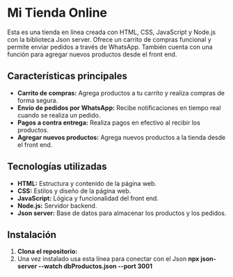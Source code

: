 # Mi Tienda Online

Esta es una tienda en línea creada con HTML, CSS, JavaScript y Node.js con la biblioteca Json server. Ofrece un carrito de compras funcional y permite enviar pedidos a través de WhatsApp. También cuenta con una función para agregar nuevos productos desde el front end.

## Características principales

- **Carrito de compras:** Agrega productos a tu carrito y realiza compras de forma segura.
- **Envío de pedidos por WhatsApp:** Recibe notificaciones en tiempo real cuando se realiza un pedido.
- **Pagos a contra entrega:** Realiza pagos en efectivo al recibir los productos.
- **Agregar nuevos productos:** Agrega nuevos productos a la tienda desde el front end.

## Tecnologías utilizadas

- **HTML:** Estructura y contenido de la página web.
- **CSS:** Estilos y diseño de la página web.
- **JavaScript:** Lógica y funcionalidad del front end.
- **Node.js:** Servidor backend.
- **Json server:** Base de datos para almacenar los productos y los pedidos.

## Instalación

1. **Clona el repositorio:**
2. Una vez instalado usa esta línea para conectar con el Json **npx json-server --watch dbProductos.json --port 3001**
